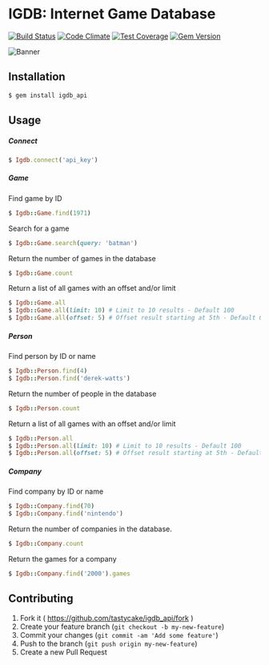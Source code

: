 # IGDB: Internet Game Database
[![Build Status](https://travis-ci.org/tastycake/igdb_api.svg?branch=master)](https://travis-ci.org/tastycake/igdb_api)
[![Code Climate](https://codeclimate.com/github/tastycake/igdb_api/badges/gpa.svg)](https://codeclimate.com/github/tastycake/igdb_api)
[![Test Coverage](https://codeclimate.com/github/tastycake/igdb_api/badges/coverage.svg)](https://codeclimate.com/github/tastycake/igdb_api/coverage)
[![Gem Version](https://badge.fury.io/rb/igdb_api.svg)](https://badge.fury.io/rb/igdb_api)

![Banner](http://orig08.deviantart.net/b5c1/f/2011/204/b/9/umvc3_roster_by_kiradaidohji-d41fyaq.png)

## Installation
```ruby
$ gem install igdb_api
```
## Usage

##### Connect
```ruby
$ Igdb.connect('api_key')
```
##### Game
  Find game by ID
```ruby
$ Igdb::Game.find(1971)
```
  Search for a game
```ruby
$ Igdb::Game.search(query: 'batman')
```
  Return the number of games in the database
```ruby
$ Igdb::Game.count
```
  Return a list of all games with an offset and/or limit
```ruby
$ Igdb::Game.all
$ Igdb::Game.all(limit: 10) # Limit to 10 results - Default 100
$ Igdb::Game.all(offset: 5) # Offset result starting at 5th - Default 0
```
##### Person
  Find person by ID or name
```ruby
$ Igdb::Person.find(4)
$ Igdb::Person.find('derek-watts')
```
  Return the number of people in the database
```ruby
$ Igdb::Person.count
```
  Return a list of all games with an offset and/or limit
```ruby
$ Igdb::Person.all
$ Igdb::Person.all(limit: 10) # Limit to 10 results - Default 100
$ Igdb::Person.all(offset: 5) # Offset result starting at 5th - Default 0
```
##### Company
  Find company by ID or name
```ruby
$ Igdb::Company.find(70)
$ Igdb::Company.find('nintendo')
```
  Return the number of companies in the database.
```ruby
$ Igdb::Company.count
```
  Return the games for a company
```ruby
$ Igdb::Company.find('2000').games
```
## Contributing

1. Fork it ( https://github.com/tastycake/igdb_api/fork )
2. Create your feature branch (`git checkout -b my-new-feature`)
3. Commit your changes (`git commit -am 'Add some feature'`)
4. Push to the branch (`git push origin my-new-feature`)
5. Create a new Pull Request
